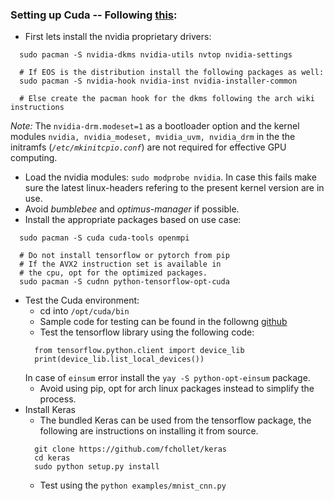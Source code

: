 ### Setting up Cuda -- Following [this](https://jaggu-iitm.medium.com/setting-up-deep-learning-with-cuda-tensorflow-and-keras-on-arch-linux-with-dual-gpu-nvidia-gpu-82963d2ecb75):
* First lets install the nvidia proprietary drivers:
```
  sudo pacman -S nvidia-dkms nvidia-utils nvtop nvidia-settings

  # If EOS is the distribution install the following packages as well:
  sudo pacman -S nvidia-hook nvidia-inst nvidia-installer-common

  # Else create the pacman hook for the dkms following the arch wiki instructions
```
*Note:* The `nvidia-drm.modeset=1` as a bootloader option and the kernel modules
`nvidia, nvidia_modeset, mvidia_uvm, nvidia_drm` in the the initramfs 
(*`/etc/mkinitcpio.conf`*) are not required for effective GPU computing.
* Load the nvidia modules: `sudo modprobe nvidia`. In case this fails make
sure the latest linux-headers refering to the present kernel version are in use.
* Avoid *bumblebee* and *optimus-manager* if possible.
* Install the appropriate packages based on use case:
```
  sudo pacman -S cuda cuda-tools openmpi

  # Do not install tensorflow or pytorch from pip
  # If the AVX2 instruction set is available in 
  # the cpu, opt for the optimized packages.
  sudo pacman -S cudnn python-tensorflow-opt-cuda
```
* Test the Cuda environment:
  * cd into `/opt/cuda/bin`
  * Sample code for testing can be found in the followng [github](https://github.com/NVIDIA/cuda-samples/blob/master/Samples/1_Utilities/deviceQuery/deviceQuery.cpp)
  * Test the tensorflow library using the following code:
  ```
    from tensorflow.python.client import device_lib
    print(device_lib.list_local_devices())
  ```
  In case of `einsum` error install the `yay -S python-opt-einsum` package.
  * Avoid using pip, opt for arch linux packages instead to simplify the process.
* Install Keras
  * The bundled Keras can be used from the tensorflow package, the following are
  instructions on installing it from source.
  ```
    git clone https://github.com/fchollet/keras
    cd keras
    sudo python setup.py install
  ```
  * Test using the `python examples/mnist_cnn.py`